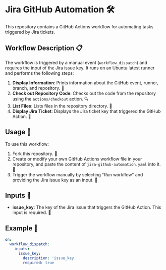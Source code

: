 # Jira GitHub Automation 🛠️

This repository contains a GitHub Actions workflow for automating tasks triggered by Jira tickets.

## Workflow Description 📋

The workflow is triggered by a manual event (`workflow_dispatch`) and requires the input of the Jira issue key. It runs on an Ubuntu latest runner and performs the following steps:

1. **Display Information**: Prints information about the GitHub event, runner, branch, and repository. 📝
2. **Check out Repository Code**: Checks out the code from the repository using the `actions/checkout` action. 🔍
3. **List Files**: Lists files in the repository directory. 📂
4. **Display Jira Ticket**: Displays the Jira ticket key that triggered the GitHub Action. 🎫

## Usage 🚀

To use this workflow:

1. Fork this repository. 🍴
2. Create or modify your own GitHub Actions workflow file in your repository, and paste the content of `jira-github-automation.yaml` into it. 📄
3. Trigger the workflow manually by selecting "Run workflow" and providing the Jira issue key as an input. 🔑

## Inputs 💼

- **issue_key**: The key of the Jira issue that triggers the GitHub Action. This input is required. 🔖

## Example 🎨

```yaml
on:
  workflow_dispatch:
    inputs:
      issue_key:
        description: 'issue_key'
        required: true
```